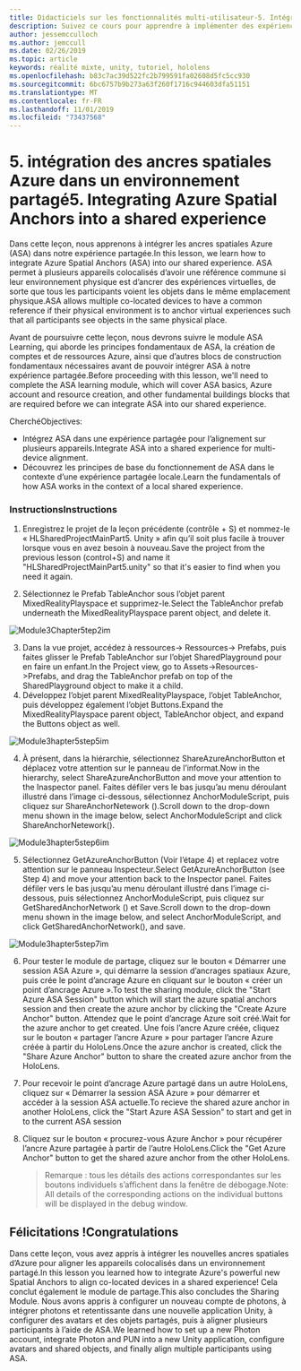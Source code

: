 ```yaml
---
title: Didacticiels sur les fonctionnalités multi-utilisateur-5. Intégration des ancres spatiales Azure dans un environnement partagé
description: Suivez ce cours pour apprendre à implémenter des expériences partagées multi-utilisateur dans une application HoloLens 2.
author: jessemcculloch
ms.author: jemccull
ms.date: 02/26/2019
ms.topic: article
keywords: réalité mixte, unity, tutoriel, hololens
ms.openlocfilehash: b83c7ac39d522fc2b799591fa02608d5fc5cc930
ms.sourcegitcommit: 6bc6757b9b273a63f260f1716c944603dfa51151
ms.translationtype: MT
ms.contentlocale: fr-FR
ms.lasthandoff: 11/01/2019
ms.locfileid: "73437568"
---
```

# <a name="5-integrating-azure-spatial-anchors-into-a-shared-experience"></a><span data-ttu-id="5175f-105">5. intégration des ancres spatiales Azure dans un environnement partagé</span><span class="sxs-lookup"><span data-stu-id="5175f-105">5. Integrating Azure Spatial Anchors into a shared experience</span></span>

<span data-ttu-id="5175f-106">Dans cette leçon, nous apprenons à intégrer les ancres spatiales Azure (ASA) dans notre expérience partagée.</span><span class="sxs-lookup"><span data-stu-id="5175f-106">In this lesson, we learn how to integrate Azure Spatial Anchors (ASA) into our shared experience.</span></span> <span data-ttu-id="5175f-107">ASA permet à plusieurs appareils colocalisés d’avoir une référence commune si leur environnement physique est d’ancrer des expériences virtuelles, de sorte que tous les participants voient les objets dans le même emplacement physique.</span><span class="sxs-lookup"><span data-stu-id="5175f-107">ASA allows multiple co-located devices to have a common reference if their physical environment is to anchor virtual experiences such that all participants see objects in the same physical place.</span></span>

<span data-ttu-id="5175f-108">Avant de poursuivre cette leçon, nous devrons suivre le module ASA Learning, qui aborde les principes fondamentaux de ASA, la création de comptes et de ressources Azure, ainsi que d’autres blocs de construction fondamentaux nécessaires avant de pouvoir intégrer ASA à notre expérience partagée.</span><span class="sxs-lookup"><span data-stu-id="5175f-108">Before proceeding with this lesson, we'll need to complete the ASA learning module, which will cover ASA basics, Azure account and resource creation, and other fundamental buildings blocks that are required before we can integrate ASA into our shared experience.</span></span>

<span data-ttu-id="5175f-109">Cherché</span><span class="sxs-lookup"><span data-stu-id="5175f-109">Objectives:</span></span>

- <span data-ttu-id="5175f-110">Intégrez ASA dans une expérience partagée pour l’alignement sur plusieurs appareils.</span><span class="sxs-lookup"><span data-stu-id="5175f-110">Integrate ASA into a shared experience for multi-device alignment.</span></span>
- <span data-ttu-id="5175f-111">Découvrez les principes de base du fonctionnement de ASA dans le contexte d’une expérience partagée locale.</span><span class="sxs-lookup"><span data-stu-id="5175f-111">Learn the fundamentals of how ASA works in the context of a local shared experience.</span></span>

### <a name="instructions"></a><span data-ttu-id="5175f-112">Instructions</span><span class="sxs-lookup"><span data-stu-id="5175f-112">Instructions</span></span>

1. <span data-ttu-id="5175f-113">Enregistrez le projet de la leçon précédente (contrôle + S) et nommez-le « HLSharedProjectMainPart5. Unity » afin qu’il soit plus facile à trouver lorsque vous en avez besoin à nouveau.</span><span class="sxs-lookup"><span data-stu-id="5175f-113">Save the project from the previous lesson (control+S) and name it "HLSharedProjectMainPart5.unity" so that it's easier to find when you need it again.</span></span>

2. <span data-ttu-id="5175f-114">Sélectionnez le Prefab TableAnchor sous l’objet parent MixedRealityPlayspace et supprimez-le.</span><span class="sxs-lookup"><span data-stu-id="5175f-114">Select the TableAnchor prefab underneath the MixedRealityPlayspace parent object, and delete it.</span></span>

![Module3Chapter5tep2im](images/module3chapter5step2im.PNG)

3.  <span data-ttu-id="5175f-116">Dans la vue projet, accédez à ressources-> Ressources-> Prefabs, puis faites glisser le Prefab TableAnchor sur l’objet SharedPlayground pour en faire un enfant.</span><span class="sxs-lookup"><span data-stu-id="5175f-116">In the Project view, go to Assets->Resources->Prefabs, and drag the TableAnchor prefab on top of the SharedPlayground object to make it a child.</span></span>
4.  <span data-ttu-id="5175f-117">Développez l’objet parent MixedRealityPlayspace, l’objet TableAnchor, puis développez également l’objet Buttons.</span><span class="sxs-lookup"><span data-stu-id="5175f-117">Expand the MixedRealityPlayspace parent object, TableAnchor object, and expand the Buttons object as well.</span></span> 

![Module3hapter5step5im](images/module3chapter5step5im.PNG)

4. <span data-ttu-id="5175f-119">À présent, dans la hiérarchie, sélectionnez ShareAzureAnchorButton et déplacez votre attention sur le panneau de l’informat.</span><span class="sxs-lookup"><span data-stu-id="5175f-119">Now in the hierarchy, select ShareAzureAnchorButton and move your attention to the Inaspector panel.</span></span> <span data-ttu-id="5175f-120">Faites défiler vers le bas jusqu’au menu déroulant illustré dans l’image ci-dessous, sélectionnez AnchorModuleScript, puis cliquez sur ShareAnchorNetework ().</span><span class="sxs-lookup"><span data-stu-id="5175f-120">Scroll down to the drop-down menu shown in the image below, select AnchorModuleScript and click ShareAnchorNetework().</span></span>

![Module3hapter5step6im](images/module3chapter5step6im.PNG)

5. <span data-ttu-id="5175f-122">Sélectionnez GetAzureAnchorButton (Voir l’étape 4) et replacez votre attention sur le panneau Inspecteur.</span><span class="sxs-lookup"><span data-stu-id="5175f-122">Select GetAzureAnchorButton (see Step 4) and move your attention back to the Inspector panel.</span></span> <span data-ttu-id="5175f-123">Faites défiler vers le bas jusqu’au menu déroulant illustré dans l’image ci-dessous, puis sélectionnez AnchorModuleScript, puis cliquez sur GetSharedAnchorNetwork () et Save.</span><span class="sxs-lookup"><span data-stu-id="5175f-123">Scroll down to the drop-down menu shown in the image below, and select AnchorModuleScript, and click GetSharedAnchorNetwork(), and save.</span></span>

![Module3hapter5step7im](images/module3chapter5step7im.PNG)

6. <span data-ttu-id="5175f-125">Pour tester le module de partage, cliquez sur le bouton « Démarrer une session ASA Azure », qui démarre la session d’ancrages spatiaux Azure, puis crée le point d’ancrage Azure en cliquant sur le bouton « créer un point d’ancrage Azure ».</span><span class="sxs-lookup"><span data-stu-id="5175f-125">To test the sharing module, click the "Start Azure ASA Session" button which will start the azure spatial anchors session and then create the azure anchor by clicking the "Create Azure Anchor" button.</span></span> <span data-ttu-id="5175f-126">Attendez que le point d’ancrage Azure soit créé.</span><span class="sxs-lookup"><span data-stu-id="5175f-126">Wait for the azure anchor to get created.</span></span> <span data-ttu-id="5175f-127">Une fois l’ancre Azure créée, cliquez sur le bouton « partager l’ancre Azure » pour partager l’ancre Azure créée à partir du HoloLens.</span><span class="sxs-lookup"><span data-stu-id="5175f-127">Once the azure anchor is created, click the "Share Azure Anchor" button to share the created azure anchor from the HoloLens.</span></span>

7. <span data-ttu-id="5175f-128">Pour recevoir le point d’ancrage Azure partagé dans un autre HoloLens, cliquez sur « Démarrer la session ASA Azure » pour démarrer et accéder à la session ASA actuelle.</span><span class="sxs-lookup"><span data-stu-id="5175f-128">To recieve the shared azure anchor in another HoloLens, click the "Start Azure ASA Session" to start and get in to the current ASA session</span></span>

8. <span data-ttu-id="5175f-129">Cliquez sur le bouton « procurez-vous Azure Anchor » pour récupérer l’ancre Azure partagée à partir de l’autre HoloLens.</span><span class="sxs-lookup"><span data-stu-id="5175f-129">Click the "Get Azure Anchor" button to get the shared azure anchor from the other HoloLens.</span></span>

   > <span data-ttu-id="5175f-130">Remarque : tous les détails des actions correspondantes sur les boutons individuels s’affichent dans la fenêtre de débogage.</span><span class="sxs-lookup"><span data-stu-id="5175f-130">Note: All details of the corresponding actions on the individual buttons will be displayed in the debug window.</span></span>

## <a name="congratulations"></a><span data-ttu-id="5175f-131">Félicitations !</span><span class="sxs-lookup"><span data-stu-id="5175f-131">Congratulations</span></span>

<span data-ttu-id="5175f-132">Dans cette leçon, vous avez appris à intégrer les nouvelles ancres spatiales d’Azure pour aligner les appareils colocalisés dans un environnement partagé.</span><span class="sxs-lookup"><span data-stu-id="5175f-132">In this lesson you learned how to integrate Azure's powerful new Spatial Anchors to align co-located devices in a shared experience!</span></span> <span data-ttu-id="5175f-133">Cela conclut également le module de partage.</span><span class="sxs-lookup"><span data-stu-id="5175f-133">This also concludes the Sharing Module.</span></span> <span data-ttu-id="5175f-134">Nous avons appris à configurer un nouveau compte de photons, à intégrer photons et retentissante dans une nouvelle application Unity, à configurer des avatars et des objets partagés, puis à aligner plusieurs participants à l’aide de ASA.</span><span class="sxs-lookup"><span data-stu-id="5175f-134">We learned how to set up a new Photon account, integrate Photon and PUN into a new Unity application, configure avatars and shared objects, and finally align multiple participants using ASA.</span></span> 

